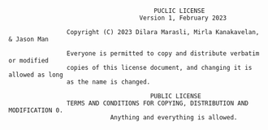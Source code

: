                                             PUCLIC LICENSE
                                        Version 1, February 2023
                                    
                    Copyright (C) 2023 Dilara Marasli, Mirla Kanakavelan, & Jason Man
                    
                    Everyone is permitted to copy and distribute verbatim or modified
                    copies of this license document, and changing it is allowed as long
                    as the name is changed.
                    
                                           PUBLIC LICENSE
                    TERMS AND CONDITIONS FOR COPYING, DISTRIBUTION AND MODIFICATION 0.
                                Anything and everything is allowed.